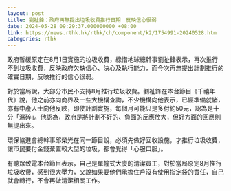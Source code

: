 ```yaml
---
layout: post
title: 劉祉鋒：政府再無提出垃圾收費推行日期　反映信心很弱
date: 2024-05-28 09:29:37.000000000 +08:00
link: https://news.rthk.hk/rthk/ch/component/k2/1754991-20240528.htm
categories: rthk
---
```


政府暫緩原定在8月1日實施的垃圾收費，綠惜地球總幹事劉祉鋒表示，再次推行不到垃圾收費，反映政府欠缺信心、決心及執行能力，而今次再無提出計劃推行的確實日期，反映推行的信心很弱。

對於當局說，大部分市民不支持8月推行垃圾收費。劉祉鋒在本台節目《千禧年代》說，他之前亦向商界及一些大機構查詢，不少機構向他表示，已經準備就緒，亦有中產人士向他反映，即使計劃實施，每個月可能只是多付約50元，認為是十分「濕碎」。他認為，政府是將計劃不好的、負面的反應放大，但好方面的回應則無提出來。

環保協進會總幹事邱榮光在同一節目說，必須先做好回收設施，才推行垃圾收費，讓市民要付金錢棄置較大型的垃圾，都會覺得「心服口服」。

有聽眾致電本台節目表示，自己是單幢式大廈的清潔員工，對於當局原定8月推行垃圾收費，感到很大壓力，又說如果要他們承擔住戶沒有使用指定袋的責任，自己就會轉行，不會再做清潔相關工作。
